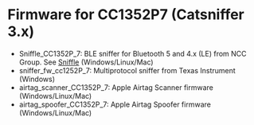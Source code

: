 # Firmware for CC1352P7 (Catsniffer 3.x)
* Sniffle_CC1352P_7: BLE sniffer for Bluetooth 5 and 4.x (LE) from NCC Group. See [Sniffle](https://github.com/nccgroup/Sniffle) (Windows/Linux/Mac)
* sniffer_fw_cc1252P_7: Multiprotocol sniffer from Texas Instrument (Windows)
* airtag_scanner_CC1352P_7: Apple Airtag Scanner firmware (Windows/Linux/Mac)
* airtag_spoofer_CC1352P_7: Apple Airtag Spoofer firmware (Windows/Linux/Mac)
